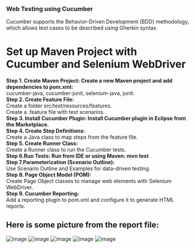 ### **Web Testing using Cucumber**  
Cucumber supports the Behavior-Driven Development (BDD) methodology, which allows test cases to be described using Gherkin syntax.  

# Set up Maven Project with Cucumber and Selenium WebDriver  
**Step 1. Create Maven Project: Create a new Maven project and add dependencies to pom.xml:**  
cucumber-java, cucumber-junit, selenium-java, junit.  
**Step 2. Create Feature File:**  
Create a folder src/test/resources/features.  
Create a .feature file with test scenarios.  
**Step 3. Install Cucumber Plugin: Install Cucumber plugin in Eclipse from the Marketplace.**  
**Step 4. Create Step Definitions:**  
Create a Java class to map steps from the feature file.  
**Step 5. Create Runner Class:**  
Create a Runner class to run the Cucumber tests.  
**Step 6.Run Tests: Run from IDE or using Maven: mvn test**  
**Step 7.Parameterization (Scenario Outline):**  
Use Scenario Outline and Examples for data-driven testing.  
**Step 8. Page Object Model (POM):**  
Create Page Object classes to manage web elements with Selenium WebDriver.  
**Step 9. Cucumber Reporting:**  
Add a reporting plugin to pom.xml and configure it to generate HTML reports.  
  
## **Here is some picture from the report file:**
![image](https://github.com/user-attachments/assets/0e416620-2e22-4b78-842d-5aaf47502e90)
![image](https://github.com/user-attachments/assets/e5cfadd8-70df-4d37-bece-af00674e9fa9)
![image](https://github.com/user-attachments/assets/64ce1d53-4e6f-40f7-a811-b7ea39a17e6c)
![image](https://github.com/user-attachments/assets/0e525fc0-d6ee-46a9-8de3-bb7deaf401f2)
![image](https://github.com/user-attachments/assets/f2108a15-8314-4351-ab56-07d27e49acb3)




